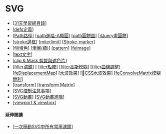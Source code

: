 # SVG

* \[[31天學習總目錄](https://www.oxxostudio.tw/articles/201410/svg-tutorial.html)]
* \[[defs定義](https://www.oxxostudio.tw/articles/201409/svg-18-defs.html)]
* \[[Path路徑](https://www.oxxostudio.tw/articles/201406/svg-04-path-1.html)]  \[[path進階-A橢圓](https://www.oxxostudio.tw/articles/201406/svg-05-path-2.html)] \[[path圓餅圖](https://www.oxxostudio.tw/articles/201406/svg-12-pie-chart.html)] \[[jQuery畫圓餅](https://www.oxxostudio.tw/articles/201409/svg-24-jquery-pie-chart.html)]
* \[[stroke邊框](https://www.oxxostudio.tw/articles/201406/svg-06-stroke.html)] \[[miterlimit](https://www.oxxostudio.tw/articles/201409/svg-16-storke-miterlimit.html)] \[[Stroke-marker](https://www.oxxostudio.tw/articles/201409/svg-17-storke-marker.html)]
* \[[fill填色](https://www.oxxostudio.tw/articles/201406/svg-07-fill.html)] \[[漸層(續)](https://www.oxxostudio.tw/articles/201409/svg-25-gradients-patterns.html)] \[[pattern](https://www.oxxostudio.tw/articles/201409/svg-26-patterns.html)] \[[feImage](https://www.oxxostudio.tw/articles/201410/svg-27-filter-feImage.html)]
* \[[text文字](https://www.oxxostudio.tw/articles/201406/svg-08-text.html)]
* \[[clip & Mask 剪裁與遮色片](https://www.oxxostudio.tw/articles/201406/svg-09-clipping-masking.html)]
* \[[filter濾鏡](https://www.oxxostudio.tw/articles/201406/svg-10-filter-1.html)] \[ [filter矩陣](https://www.oxxostudio.tw/articles/201406/svg-11-filter-feColorMatrix.html)] \[[filter高斯模糊](https://www.oxxostudio.tw/articles/201406/svg-13-filter-feGaussianBlur.html)] \[[filter曲線調整](https://www.oxxostudio.tw/articles/201407/svg-15-filter-feComponentTransfer.html)] \
  \[[feDisplacementMap](https://www.oxxostudio.tw/articles/201410/svg-28-filter-feDisplacementMap.html)] \[[水波效果](https://www.oxxostudio.tw/articles/201410/svg-29-filter-water-ripple.html)] \[🔷[CSS水波效果](https://www.oxxostudio.tw/articles/201407/css-water-wave.html)] \[[feConvolveMatrix模糊銳利](https://www.oxxostudio.tw/articles/201410/svg-30-filter-feConvolveMatrix.html)]
* \[[transform](https://www.oxxostudio.tw/articles/201409/svg-19-transform.html)] \[[transform Matrix](https://www.oxxostudio.tw/articles/201409/svg-20-transform-matrix.html)]
* \[[SVG控制注意事項](https://www.oxxostudio.tw/articles/201406/svg-14-control-SVG.html)]
* \[[SVG動畫](https://www.oxxostudio.tw/articles/201409/svg-21-smil-animation.html)] \[[SVG動畫進階](https://www.oxxostudio.tw/articles/201409/svg-22-smil-animation-2.html)]
* \[[viewport & viewbox](https://www.oxxostudio.tw/articles/201409/svg-23-viewpoint-viewBox.html)]

#### 延伸閱讀

* \[[一次稿動SVG中所有常用濾鏡](https://medium.com/@fareastsunflower/3cfa92768a97)]

